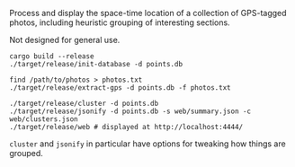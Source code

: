 Process and display the space-time location of a collection of
GPS-tagged photos, including heuristic grouping of interesting
sections.

Not designed for general use.

```
cargo build --release
./target/release/init-database -d points.db

find /path/to/photos > photos.txt
./target/release/extract-gps -d points.db -f photos.txt

./target/release/cluster -d points.db
./target/release/jsonify -d points.db -s web/summary.json -c web/clusters.json
./target/release/web # displayed at http://localhost:4444/
```

`cluster` and `jsonify` in particular have options for tweaking how
things are grouped.
